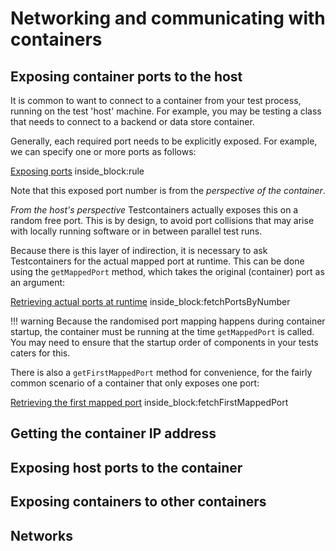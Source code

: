 # Networking and communicating with containers

## Exposing container ports to the host

It is common to want to connect to a container from your test process, running on the test 'host' machine.
For example, you may be testing a class that needs to connect to a backend or data store container.

Generally, each required port needs to be explicitly exposed. For example, we can specify one or more ports as follows:

<!--codeinclude-->
[Exposing ports](../example/src/test/java/generic/MultiplePortsExposedTest.java) inside_block:rule
<!--/codeinclude-->

Note that this exposed port number is from the *perspective of the container*. 

*From the host's perspective* Testcontainers actually exposes this on a random free port.
This is by design, to avoid port collisions that may arise with locally running software or in between parallel test runs.

Because there is this layer of indirection, it is necessary to ask Testcontainers for the actual mapped port at runtime.
This can be done using the `getMappedPort` method, which takes the original (container) port as an argument:

<!--codeinclude-->
[Retrieving actual ports at runtime](../example/src/test/java/generic/MultiplePortsExposedTest.java) inside_block:fetchPortsByNumber
<!--/codeinclude-->

!!! warning
    Because the randomised port mapping happens during container startup, the container must be running at the time `getMappedPort` is called. 
    You may need to ensure that the startup order of components in your tests caters for this.

There is also a `getFirstMappedPort` method for convenience, for the fairly common scenario of a container that only exposes one port:

<!--codeinclude-->
[Retrieving the first mapped port](../example/src/test/java/generic/MultiplePortsExposedTest.java) inside_block:fetchFirstMappedPort
<!--/codeinclude-->

## Getting the container IP address

## Exposing host ports to the container

## Exposing containers to other containers

## Networks
